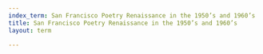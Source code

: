 ```yaml
---
index_term: San Francisco Poetry Renaissance in the 1950’s and 1960’s
title: San Francisco Poetry Renaissance in the 1950’s and 1960’s
layout: term

---
```

